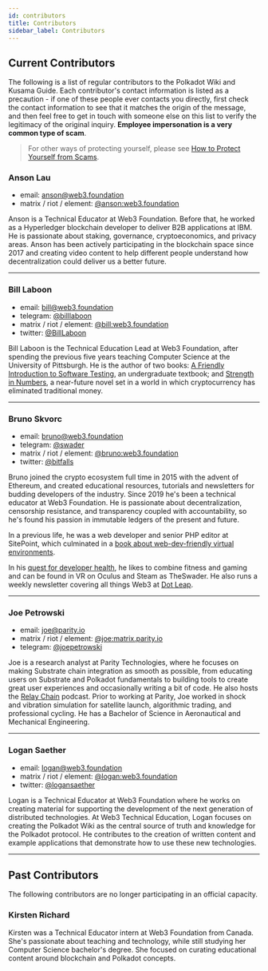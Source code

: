 ```yaml
---
id: contributors
title: Contributors
sidebar_label: Contributors
---
```


## Current Contributors

The following is a list of regular contributors to the Polkadot Wiki and Kusama Guide. Each contributor's contact information is listed as a precaution - if one of these people ever contacts you directly, first check the contact information to see that it matches the origin of the message, and then feel free to get in touch with someone else on this list to verify the legitimacy of the original inquiry. **Employee impersonation is a very common type of scam**.

> For other ways of protecting yourself, please see [How to Protect Yourself from Scams](learn-scams).

### Anson Lau

- email: [anson@web3.foundation](mailto:anson@web3.foundation)
- matrix / riot / element: [@anson:web3.foundation](https://matrix.to/#/@anson:web3.foundation)

Anson is a Technical Educator at Web3 Foundation. Before that, he worked as a Hyperledger blockchain developer to deliver B2B applications at IBM. He is passionate about staking, governance, cryptoeconomics, and privacy areas. Anson has been actively participating in the blockchain space since 2017 and creating video content to help different people understand how decentralization could deliver us a better future.

---

### Bill Laboon

- email: [bill@web3.foundation](mailto:bill@web3.foundation)
- telegram: [@billlaboon](https://t.me/billlaboon)
- matrix / riot / element: [@bill:web3.foundation](https://matrix.to/#/@bill:web3.foundation)
- twitter: [@BillLaboon](https://twitter.com/BillLaboon)

Bill Laboon is the Technical Education Lead at Web3 Foundation, after spending the previous five years teaching Computer Science at the University of Pittsburgh. He is the author of two books: [A Friendly Introduction to Software Testing](https://www.amazon.com/Friendly-Introduction-Software-Testing/dp/1523477377), an undergraduate textbook; and [Strength in Numbers](https://www.amazon.com/Strength-Numbers-Cryptocurrency-Bill-Laboon/dp/1981526730/), a near-future novel set in a world in which cryptocurrency has eliminated traditional money.

---

### Bruno Skvorc

- email: [bruno@web3.foundation](mailto:bruno@web3.foundation)
- telegram: [@swader](https://t.me/swader)
- matrix / riot / element: [@bruno:web3.foundation](https://matrix.to/#/@bruno:web3.foundation)
- twitter: [@bitfalls](https://twitter.com/bitfalls)

Bruno joined the crypto ecosystem full time in 2015 with the advent of Ethereum, and created educational resources, tutorials and newsletters for budding developers of the industry. Since 2019 he's been a technical educator at Web3 Foundation. He is passionate about decentralization, censorship resistance, and transparency coupled with accountability, so he's found his passion in immutable ledgers of the present and future.

In a previous life, he was a web developer and senior PHP editor at SitePoint, which culminated in a [book about web-dev-friendly virtual environments](https://www.amazon.com/Jump-Start-PHP-Environment-Language/dp/0994182643).

In his [quest for developer health](https://bruno.id/an-endomorphs-journey-to-health-part-2/), he likes to combine fitness and gaming and can be found in VR on Oculus and Steam as TheSwader. He also runs a weekly newsletter covering all things Web3 at [Dot Leap](https://dotleap.substack.com).

---

### Joe Petrowski

- email: [joe@parity.io](mailto:joe@parity.io)
- matrix / riot / element: [@joe:matrix.parity.io](https://matrix.to/#/@joe:matrix.parity.io)
- telegram: [@joepetrowski](https://t.me/joepetrowski)

Joe is a research analyst at Parity Technologies, where he focuses on making Substrate chain integration as smooth as possible, from educating users on Substrate and Polkadot fundamentals to building tools to create great user experiences and occasionally writing a bit of code. He also hosts the [Relay Chain](https://relaychain.fm) podcast. Prior to working at Parity, Joe worked in shock and vibration simulation for satellite launch, algorithmic trading, and professional cycling. He has a Bachelor of Science in Aeronautical and Mechanical Engineering.

---

### Logan Saether

- email: [logan@web3.foundation](mailto:logan@web3.foundation)
- matrix / riot / element: [@logan:web3.foundation](https://matrix.to/#/@logan:web3.foundation)
- twitter: [@logansaether](https://twitter.com/logansaether)

Logan is a Technical Educator at Web3 Foundation where he works on creating material for supporting the development of the next generation of distributed technologies. At Web3 Technical Education, Logan focuses on creating the Polkadot Wiki as the central source of truth and knowledge for the Polkadot protocol. He contributes to the creation of written content and example applications that demonstrate how to use these new technologies.

---

## Past Contributors

The following contributors are no longer participating in an official capacity.

### Kirsten Richard

Kirsten was a Technical Educator intern at Web3 Foundation from Canada. She's passionate about teaching and technology, while still studying her Computer Science bachelor's degree. She focused on curating educational content around blockchain and Polkadot concepts.
